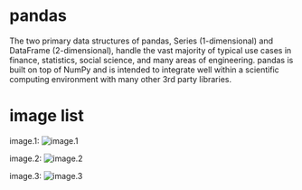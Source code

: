 # pandas

The two primary data structures of pandas, Series (1-dimensional) and DataFrame (2-dimensional), handle the vast majority of typical use cases in finance, statistics, social science, and many areas of engineering. pandas is built on top of NumPy and is intended to integrate well within a scientific computing environment with many other 3rd party libraries.

# image list

image.1:
![image.1](https://github.com/shawn-yin128/image_folder/blob/master/pd_remove_outlier1.png)

image.2:
![image.2](https://github.com/shawn-yin128/image_folder/blob/master/pd_remove_outlier2.png)

image.3:
![image.3](https://github.com/shawn-yin128/image_folder/blob/master/pd_remove_outlier3.png)
